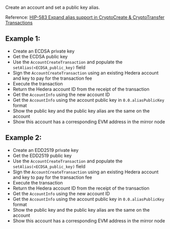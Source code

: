 Create an account and set a public key alias. 

Reference: [HIP-583 Expand alias support in CryptoCreate & CryptoTransfer Transactions](https://hips.hedera.com/hip/hip-583)

## Example 1:
- Create an ECDSA private key
- Get the ECDSA public key 
- Use the `AccountCreateTransaction` and populate the `setAlias(<ECDSA_public_key)` field
- Sign the `AccountCreateTransaction` using an existing Hedera account and key to pay for the transaction fee
- Execute the transaction
- Return the Hedera account ID from the receipt of the transaction
- Get the `AccountInfo` using the new account ID
- Get the `AccountInfo` using the account public key in `0.0.aliasPublicKey` format
- Show the public key and the public key alias are the same on the account
- Show this account has a corresponding EVM address in the mirror node



## Example 2:
- Create an EDD2519 private key
- Get the EDD2519 public key 
- Use the `AccountCreateTransaction` and populate the `setAlias(<ECDSA_public_key)` field
- Sign the `AccountCreateTransaction` using an existing Hedera account and key to pay for the transaction fee
- Execute the transaction
- Return the Hedera account ID from the receipt of the transaction
- Get the `AccountInfo` using the new account ID
- Get the `AccountInfo` using the account public key in `0.0.aliasPublicKey` format
- Show the public key and the public key alias are the same on the account
- Show this account has a corresponding EVM address in the mirror node
